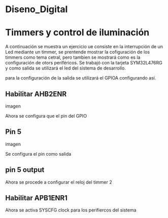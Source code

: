 # Diseno_Digital
# Timmers y control de iluminación 
A continuación se muestra un ejercicio ue consiste en la interrupción de un Led mediante un timmer, se prentende mostrar la cofiguración de los timmers como tema cetral, pero tambien se mostrará como es la configuración de otors periféricos.
Se trabajó con la tarjeta SYM32L476RG y como salida se utilizará el led del sistema de desarrollo.

para la configuración de la salida se utilizará el GPIOA configurando así.

## Habilitar AHB2ENR
imagen

Ahora se configura que el pin del GPIO
## Pin 5
imagen

Se configura el pin como salida

## pin 5 output


Ahora se procede a configurar el reloj del timmer 2

## Habilitar APB1ENR1

Ahora se activa SYSCFG clock para los perifiercos del sistema 


